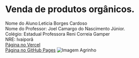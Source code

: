 # Venda de produtos orgânicos. 
Nome do Aluno:Leticia Borges Cardoso
<br>
Nome do Professor: Joel Camargo do Nascimento Júnior.
<br>
Colégio: Estadual Professora Reni Correia Gamper
<br>
NRE: Ivaiporã
<br>
[Página no Vercel](https://agrinho-2024-dr92.vercel.app/)
<br>
[Página no GitHub Pages](https://leleborges.github.io/Agrinho-2024/)
![Imagem Agrinho](https://www.sistemafaep.org.br/wp-content/uploads/2021/07/agrinho_500x1280-2.jpg)
